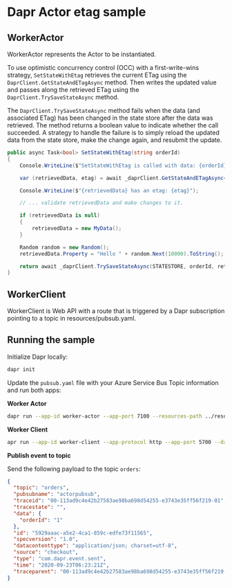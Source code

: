 # Dapr Actor etag sample

## WorkerActor

WorkerActor represents the Actor to be instantiated.

To use optimistic concurrency control (OCC) with a first-write-wins strategy, `SetStateWithEtag` retrieves the current ETag using the `DaprClient.GetStateAndETagAsync` method. Then writes the updated value and passes along the retrieved ETag using the `DaprClient.TrySaveStateAsync` method.

The `DaprClient.TrySaveStateAsync` method fails when the data (and associated ETag) has been changed in the state store after the data was retrieved. The method returns a boolean value to indicate whether the call succeeded. A strategy to handle the failure is to simply reload the updated data from the state store, make the change again, and resubmit the update.

```csharp
public async Task<bool> SetStateWithEtag(string orderId)
{
    Console.WriteLine($"SetStateWithEtag is called with data: {orderId}");

    var (retrievedData, etag) = await _daprClient.GetStateAndETagAsync<MyData>(STATESTORE, orderId);

    Console.WriteLine($"{retrievedData} has an etag: {etag}");

    // ... validate retrievedData and make changes to it.

    if (retrievedData is null)
    {
        retrievedData = new MyData();
    }

    Random random = new Random();
    retrievedData.Property = "Hello " + random.Next(10000).ToString();

    return await _daprClient.TrySaveStateAsync(STATESTORE, orderId, retrievedData, etag); 
}
```

## WorkerClient

WorkerClient is Web API with a route that is triggered by a Dapr subscription pointing to a topic in resources/pubsub.yaml.

## Running the sample

Initialize Dapr locally:

```bash
dapr init
```

Update the `pubsub.yaml` file with your Azure Service Bus Topic information and run both apps:

**Worker Actor**

```bash
dapr run --app-id worker-actor --app-port 7100 --resources-path ../resources --log-level debug -- dotnet run
```

**Worker Client**

```bash
apr run --app-id worker-client --app-protocol http --app-port 5700 --dapr-http-port 5780 --dapr-grpc-port 5701 --resources-path ../resources -- dotnet run
```

**Publish event to topic**

Send the following payload to the topic `orders`:

```json
{
  "topic": "orders",
  "pubsubname": "actorpubsub",
  "traceid": "00-113ad9c4e42b27583ae98ba698d54255-e3743e35ff56f219-01",
  "tracestate": "",
  "data": {
    "orderId": "1"
  },
  "id": "5929aaac-a5e2-4ca1-859c-edfe73f11565",
  "specversion": "1.0",
  "datacontenttype": "application/json; charset=utf-8",
  "source": "checkout",
  "type": "com.dapr.event.sent",
  "time": "2020-09-23T06:23:21Z",
  "traceparent": "00-113ad9c4e42b27583ae98ba698d54255-e3743e35ff56f219-01"
}
```

